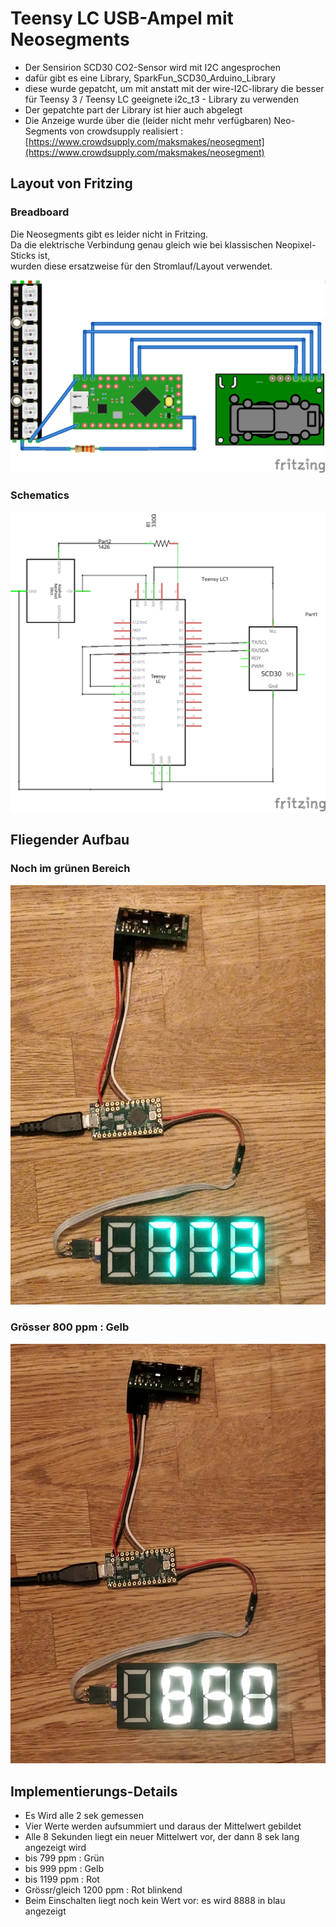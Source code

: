 # Teensy LC USB-Ampel mit Neosegments

* Der Sensirion SCD30 CO2-Sensor wird mit I2C angesprochen
* dafür gibt es eine Library, SparkFun_SCD30_Arduino_Library 
* diese wurde gepatcht, um mit anstatt mit der wire-I2C-library die besser für Teensy 3 / Teensy LC geeignete i2c_t3 - Library zu verwenden
* Der gepatchte part der Library ist hier auch abgelegt 
* Die Anzeige wurde über die (leider nicht mehr verfügbaren) Neo-Segments von crowdsupply realisiert : [https://www.crowdsupply.com/maksmakes/neosegment](https://www.crowdsupply.com/maksmakes/neosegment)


## Layout von Fritzing


### Breadboard

Die Neosegments gibt es leider nicht in Fritzing.   
Da die elektrische Verbindung genau gleich wie bei klassischen Neopixel-Sticks ist,   
wurden diese ersatzweise für den Stromlauf/Layout verwendet.

![](CO2_Ampel_Teensy_Neosegment_bb.png)

### Schematics

![](CO2_Ampel_Teensy_Neosegment_schem.png)


## Fliegender Aufbau

### Noch im grünen Bereich
 
![](ampel2.jpg)

### Grösser 800 ppm : Gelb

![](ampel1.jpg)

## Implementierungs-Details

* Es Wird alle 2 sek gemessen
* Vier Werte werden aufsummiert und daraus der Mittelwert gebildet
* Alle 8 Sekunden liegt ein neuer Mittelwert vor, der dann 8 sek lang angezeigt wird
* bis 799 ppm : Grün
* bis 999 ppm : Gelb
* bis 1199 ppm : Rot
* Grössr/gleich 1200 ppm : Rot blinkend
* Beim Einschalten liegt noch kein Wert vor: es wird 8888 in blau angezeigt

 
 
 
